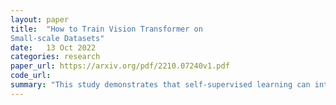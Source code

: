 ```yaml
---
layout: paper
title:  "How to Train Vision Transformer on
Small-scale Datasets"
date:   13 Oct 2022
categories: research
paper_url: https://arxiv.org/pdf/2210.07240v1.pdf
code_url: 
summary: "This study demonstrates that self-supervised learning can introduce effective inductive biases directly from small datasets, enabling the fine-tuning of Vision Transformers (ViTs) without relying on large-scale pre-training datasets like ImageNet and JFT or requiring modifications to the architecture or loss functions. The authors show that this approach improves ViT performance on small datasets such as CIFAR10/100, CINIC10, SVHN, Tiny-ImageNet, Aircraft, and Cars, while maintaining ViT's attention to relevant regions and robustness, despite ViT's inherent lack of inductive biases and typical dependence on large-scale pre-training."
---
```


